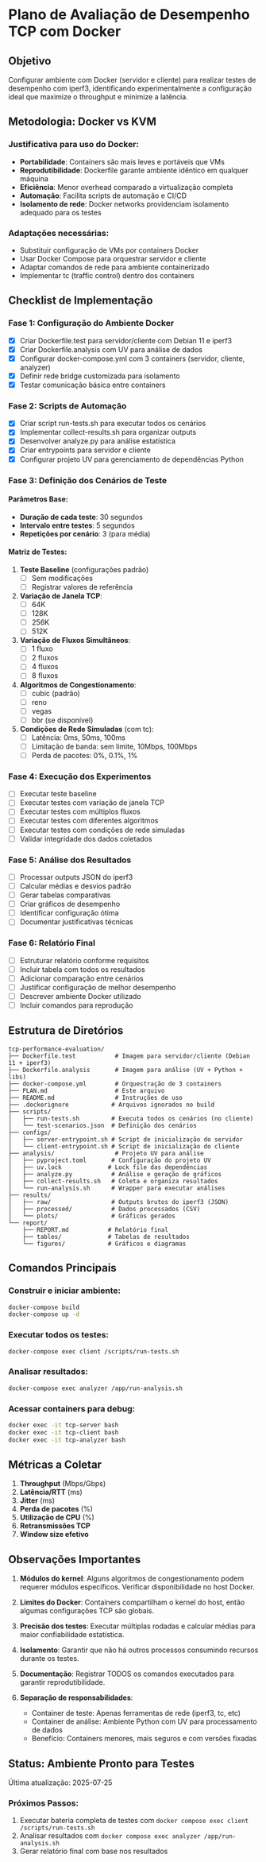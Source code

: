 # Plano de Avaliação de Desempenho TCP com Docker

## Objetivo
Configurar ambiente com Docker (servidor e cliente) para realizar testes de desempenho com iperf3, identificando experimentalmente a configuração ideal que maximize o throughput e minimize a latência.

## Metodologia: Docker vs KVM

### Justificativa para uso do Docker:
- **Portabilidade**: Containers são mais leves e portáveis que VMs
- **Reprodutibilidade**: Dockerfile garante ambiente idêntico em qualquer máquina
- **Eficiência**: Menor overhead comparado a virtualização completa
- **Automação**: Facilita scripts de automação e CI/CD
- **Isolamento de rede**: Docker networks providenciam isolamento adequado para os testes

### Adaptações necessárias:
- Substituir configuração de VMs por containers Docker
- Usar Docker Compose para orquestrar servidor e cliente
- Adaptar comandos de rede para ambiente containerizado
- Implementar tc (traffic control) dentro dos containers

## Checklist de Implementação

### Fase 1: Configuração do Ambiente Docker
- [x] Criar Dockerfile.test para servidor/cliente com Debian 11 e iperf3
- [x] Criar Dockerfile.analysis com UV para análise de dados
- [x] Configurar docker-compose.yml com 3 containers (servidor, cliente, analyzer)
- [x] Definir rede bridge customizada para isolamento
- [x] Testar comunicação básica entre containers

### Fase 2: Scripts de Automação
- [x] Criar script run-tests.sh para executar todos os cenários
- [x] Implementar collect-results.sh para organizar outputs
- [x] Desenvolver analyze.py para análise estatística
- [x] Criar entrypoints para servidor e cliente
- [x] Configurar projeto UV para gerenciamento de dependências Python

### Fase 3: Definição dos Cenários de Teste

#### Parâmetros Base:
- **Duração de cada teste**: 30 segundos
- **Intervalo entre testes**: 5 segundos
- **Repetições por cenário**: 3 (para média)

#### Matriz de Testes:
1. **Teste Baseline** (configurações padrão)
   - [ ] Sem modificações
   - [ ] Registrar valores de referência

2. **Variação de Janela TCP**:
   - [ ] 64K
   - [ ] 128K
   - [ ] 256K
   - [ ] 512K

3. **Variação de Fluxos Simultâneos**:
   - [ ] 1 fluxo
   - [ ] 2 fluxos
   - [ ] 4 fluxos
   - [ ] 8 fluxos

4. **Algoritmos de Congestionamento**:
   - [ ] cubic (padrão)
   - [ ] reno
   - [ ] vegas
   - [ ] bbr (se disponível)

5. **Condições de Rede Simuladas** (com tc):
   - [ ] Latência: 0ms, 50ms, 100ms
   - [ ] Limitação de banda: sem limite, 10Mbps, 100Mbps
   - [ ] Perda de pacotes: 0%, 0.1%, 1%

### Fase 4: Execução dos Experimentos
- [ ] Executar teste baseline
- [ ] Executar testes com variação de janela TCP
- [ ] Executar testes com múltiplos fluxos
- [ ] Executar testes com diferentes algoritmos
- [ ] Executar testes com condições de rede simuladas
- [ ] Validar integridade dos dados coletados

### Fase 5: Análise dos Resultados
- [ ] Processar outputs JSON do iperf3
- [ ] Calcular médias e desvios padrão
- [ ] Gerar tabelas comparativas
- [ ] Criar gráficos de desempenho
- [ ] Identificar configuração ótima
- [ ] Documentar justificativas técnicas

### Fase 6: Relatório Final
- [ ] Estruturar relatório conforme requisitos
- [ ] Incluir tabela com todos os resultados
- [ ] Adicionar comparação entre cenários
- [ ] Justificar configuração de melhor desempenho
- [ ] Descrever ambiente Docker utilizado
- [ ] Incluir comandos para reprodução

## Estrutura de Diretórios

```
tcp-performance-evaluation/
├── Dockerfile.test           # Imagem para servidor/cliente (Debian 11 + iperf3)
├── Dockerfile.analysis       # Imagem para análise (UV + Python + libs)
├── docker-compose.yml        # Orquestração de 3 containers
├── PLAN.md                   # Este arquivo
├── README.md                 # Instruções de uso
├── .dockerignore            # Arquivos ignorados no build
├── scripts/
│   ├── run-tests.sh         # Executa todos os cenários (no cliente)
│   └── test-scenarios.json  # Definição dos cenários
├── configs/
│   ├── server-entrypoint.sh # Script de inicialização do servidor
│   └── client-entrypoint.sh # Script de inicialização do cliente
├── analysis/                 # Projeto UV para análise
│   ├── pyproject.toml       # Configuração do projeto UV
│   ├── uv.lock             # Lock file das dependências
│   ├── analyze.py           # Análise e geração de gráficos
│   ├── collect-results.sh   # Coleta e organiza resultados
│   └── run-analysis.sh      # Wrapper para executar análises
├── results/
│   ├── raw/                 # Outputs brutos do iperf3 (JSON)
│   ├── processed/           # Dados processados (CSV)
│   └── plots/               # Gráficos gerados
└── report/
    ├── REPORT.md           # Relatório final
    ├── tables/             # Tabelas de resultados
    └── figures/            # Gráficos e diagramas
```

## Comandos Principais

### Construir e iniciar ambiente:
```bash
docker-compose build
docker-compose up -d
```

### Executar todos os testes:
```bash
docker-compose exec client /scripts/run-tests.sh
```

### Analisar resultados:
```bash
docker-compose exec analyzer /app/run-analysis.sh
```

### Acessar containers para debug:
```bash
docker exec -it tcp-server bash
docker exec -it tcp-client bash
docker exec -it tcp-analyzer bash
```

## Métricas a Coletar

1. **Throughput** (Mbps/Gbps)
2. **Latência/RTT** (ms)
3. **Jitter** (ms)
4. **Perda de pacotes** (%)
5. **Utilização de CPU** (%)
6. **Retransmissões TCP**
7. **Window size efetivo**

## Observações Importantes

1. **Módulos do kernel**: Alguns algoritmos de congestionamento podem requerer módulos específicos. Verificar disponibilidade no host Docker.

2. **Limites do Docker**: Containers compartilham o kernel do host, então algumas configurações TCP são globais.

3. **Precisão dos testes**: Executar múltiplas rodadas e calcular médias para maior confiabilidade estatística.

4. **Isolamento**: Garantir que não há outros processos consumindo recursos durante os testes.

5. **Documentação**: Registrar TODOS os comandos executados para garantir reprodutibilidade.

6. **Separação de responsabilidades**: 
   - Container de teste: Apenas ferramentas de rede (iperf3, tc, etc)
   - Container de análise: Ambiente Python com UV para processamento de dados
   - Benefício: Containers menores, mais seguros e com versões fixadas

## Status: Ambiente Pronto para Testes
Última atualização: 2025-07-25

### Próximos Passos:
1. Executar bateria completa de testes com `docker compose exec client /scripts/run-tests.sh`
2. Analisar resultados com `docker compose exec analyzer /app/run-analysis.sh`
3. Gerar relatório final com base nos resultados